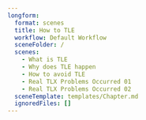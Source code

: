 ```yaml
---
longform:
  format: scenes
  title: How to TLE
  workflow: Default Workflow
  sceneFolder: /
  scenes:
    - What is TLE
    - Why does TLE happen
    - How to avoid TLE
    - Real TLX Problems Occurred 01
    - Real TLX Problems Occurred 02
  sceneTemplate: templates/Chapter.md
  ignoredFiles: []
---
```

